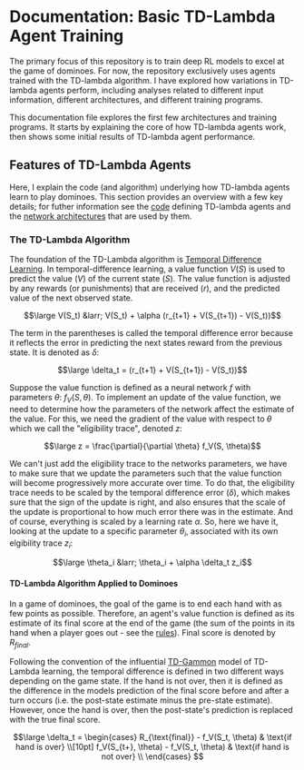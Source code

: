 # Documentation: Basic TD-Lambda Agent Training

The primary focus of this repository is to train deep RL models to excel at 
the game of dominoes. For now, the repository exclusively uses agents trained
with the TD-lambda algorithm. I have explored how variations in TD-lambda 
agents perform, including analyses related to different input information, 
different architectures, and different training programs. 

This documentation file explores the first few architectures and training 
programs. It starts by explaining the core of how TD-lambda agents work, then
shows some initial results of TD-lambda agent performance. 

## Features of TD-Lambda Agents
Here, I explain the code (and algorithm) underlying how TD-lambda agents
learn to play dominoes. This section provides an overview with a few key
details; for futher information see the [code](../dominoes/agents/tdAgents.py)
defining TD-lambda agents and the 
[network architectures](../dominoes/networks.py) that are used by them. 

### The TD-Lambda Algorithm
The foundation of the TD-Lambda algorithm is 
[Temporal Difference Learning](https://en.wikipedia.org/wiki/Temporal_difference_learning).
In temporal-difference learning, a value function $V(S)$ is used to predict 
the value ($V$) of the current state ($S$). The value function is adjusted by
any rewards (or punishments) that are received ($r$), and the predicted
value of the next observed state. 

$$\large V(S_t) &larr; V(S_t) + \alpha (r_{t+1} + V(S_{t+1}) - V(S_t))$$

The term in the parentheses is called the temporal difference error because it
reflects the error in predicting the next states reward from the previous 
state. It is denoted as $\delta$:

$$\large \delta_t = (r_{t+1} + V(S_{t+1}) - V(S_t))$$ 

Suppose the value function is defined as a neural network $f$ with parameters 
$\theta$: $f_V(S, \theta)$. To implement an update of the value function, we 
need to determine how the parameters of the network affect the estimate of the
value. For this, we need the gradient of the value with respect to $\theta$
which we call the "eligibility trace", denoted $z$:

$$\large z = \frac{\partial}{\partial \theta} f_V(S, \theta)$$

We can't just add the eligibility trace to the networks parameters, we have to
make sure that we update the parameters such that the value function will 
become progressively more accurate over time. To do that, the eligibility 
trace needs to be scaled by the temporal difference error ($\delta$), which 
makes sure that the sign of the update is right, and also ensures that the 
scale of the update is proportional to how much error there was in the 
estimate. And of course, everything is scaled by a learning rate $\alpha$. So,
here we have it, looking at the update to a specific parameter $\theta_i$, 
associated with its own elgibility trace $z_i$:

$$\large \theta_i &larr; \theta_i + \alpha \delta_t z_i$$

#### TD-Lambda Algorithm Applied to Dominoes
In a game of dominoes, the goal of the game is to end each hand with as few
points as possible. Therefore, an agent's value function is defined as its
estimate of its final score at the end of the game (the sum of the points in
its hand when a player goes out - see the [rules](dominoeRules.md)). Final 
score is denoted by $R_{final}$. 

Following the convention of the influential 
[TD-Gammon](https://en.wikipedia.org/wiki/TD-Gammon) model of TD-Lambda 
learning, the temporal difference is defined in two different ways depending 
on the game state. If the hand is not over, then it is defined as the 
difference in the models prediction of the final score before and after a turn
occurs (i.e. the post-state estimate minus the pre-state estimate). However, 
once the hand is over, then the post-state's prediction is replaced with the 
true final score. 

$$\large
\delta_t = \begin{cases}
    R_{\text{final}} - f_V(S_t, \theta) & \text{if hand is over} \\[10pt]
    f_V(S_{t+}, \theta) - f_V(S_t, \theta) & \text{if hand is not over} \\
\end{cases}
$$














